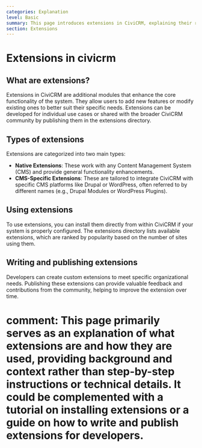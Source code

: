 ```yaml
---
categories: Explanation
level: Basic
summary: This page introduces extensions in CiviCRM, explaining their role in enhancing core functionality and how they are used by non-profit organizations.
section: Extensions
---
```


# Extensions in civicrm

## What are extensions?
Extensions in CiviCRM are additional modules that enhance the core functionality of the system. They allow users to add new features or modify existing ones to better suit their specific needs. Extensions can be developed for individual use cases or shared with the broader CiviCRM community by publishing them in the extensions directory.

## Types of extensions
Extensions are categorized into two main types:
- **Native Extensions**: These work with any Content Management System (CMS) and provide general functionality enhancements.
- **CMS-Specific Extensions**: These are tailored to integrate CiviCRM with specific CMS platforms like Drupal or WordPress, often referred to by different names (e.g., Drupal Modules or WordPress Plugins).

## Using extensions
To use extensions, you can install them directly from within CiviCRM if your system is properly configured. The extensions directory lists available extensions, which are ranked by popularity based on the number of sites using them.

## Writing and publishing extensions
Developers can create custom extensions to meet specific organizational needs. Publishing these extensions can provide valuable feedback and contributions from the community, helping to improve the extension over time.

# comment: This page primarily serves as an explanation of what extensions are and how they are used, providing background and context rather than step-by-step instructions or technical details. It could be complemented with a tutorial on installing extensions or a guide on how to write and publish extensions for developers.